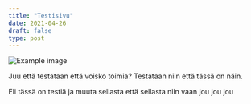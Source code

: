 ```yaml
---
title: "Testisivu"
date: 2021-04-26
draft: false
type: post
---
```

![Example image](/static/img/2021/05/otg1.jpg)

Juu että testataan että voisko toimia? Testataan niin että tässä on näin.

<!--more--> 

Eli tässä on testiä ja muuta sellasta että sellasta niin vaan jou jou jou 
